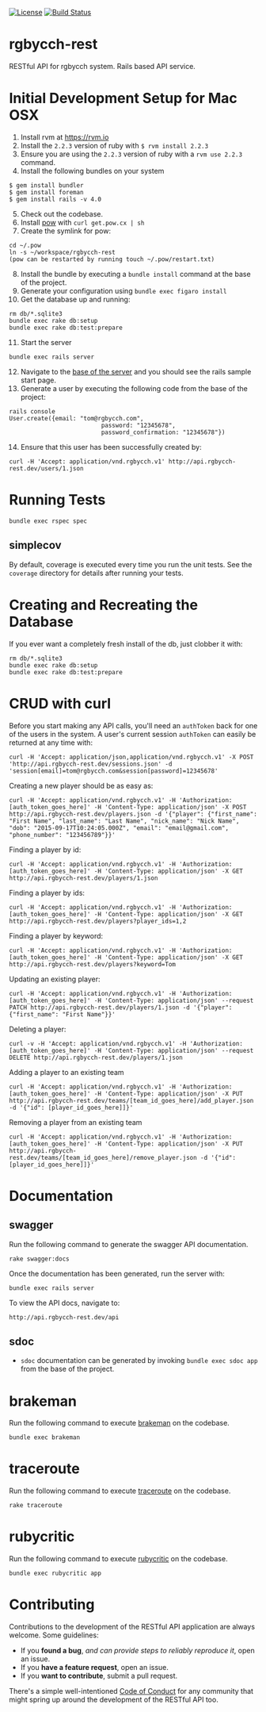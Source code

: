 [![License](http://img.shields.io/badge/license-MIT-green.svg?style=flat)](https://github.com/rgbycch/rgbycch-rest/blob/master/LICENSE)
[![Build Status](https://img.shields.io/travis/rgbycch/rgbycch-rest/master.svg?style=flat)](https://travis-ci.org/rgbycch/rgbycch-rest)
# rgbycch-rest
RESTful API for rgbycch system. Rails based API service.
# Initial Development Setup for Mac OSX
1. Install rvm at https://rvm.io
2. Install the `2.2.3` version of ruby with ```$ rvm install 2.2.3```
3. Ensure you are using the `2.2.3` version of ruby with a ```rvm use 2.2.3``` command.
4. Install the following bundles on your system
```
$ gem install bundler
$ gem install foreman
$ gem install rails -v 4.0
```
5. Check out the codebase.
6. Install [pow](http://pow.cx) with ```curl get.pow.cx | sh```
7. Create the symlink for pow:
```
cd ~/.pow
ln -s ~/workspace/rgbycch-rest
(pow can be restarted by running touch ~/.pow/restart.txt)
```
8. Install the bundle by executing a ```bundle install``` command at the base of the project.
9. Generate your configuration using ```bundle exec figaro install```
10. Get the database up and running:
```
rm db/*.sqlite3
bundle exec rake db:setup
bundle exec rake db:test:prepare
```
11. Start the server
```
bundle exec rails server
```
12. Navigate to the [base of the server](http://rgbycch-rest.dev) and you should see the rails sample start page.
13. Generate a user by executing the following code from the base of the project:
```
rails console
User.create({email: "tom@rgbycch.com",
                          password: "12345678",
                          password_confirmation: "12345678"})
```
14. Ensure that this user has been successfully created by:
```
curl -H 'Accept: application/vnd.rgbycch.v1' http://api.rgbycch-rest.dev/users/1.json
```
# Running Tests
```bundle exec rspec spec```
## simplecov
By default, coverage is executed every time you run the unit tests. See the `coverage` directory for details after running your tests.
# Creating and Recreating the Database
If you ever want a completely fresh install of the db, just clobber it with:
```
rm db/*.sqlite3
bundle exec rake db:setup
bundle exec rake db:test:prepare
```
# CRUD with curl
Before you start making any API calls, you'll need an ```authToken``` back for one of the users in the system.
A user's current session ```authToken``` can easily be returned at any time with:
```
curl -H 'Accept: application/json,application/vnd.rgbycch.v1' -X POST 'http://api.rgbycch-rest.dev/sessions.json' -d 'session[email]=tom@rgbycch.com&session[password]=12345678'
```
Creating a new player should be as easy as:
```
curl -H 'Accept: application/vnd.rgbycch.v1' -H 'Authorization: [auth_token_goes_here]' -H 'Content-Type: application/json' -X POST http://api.rgbycch-rest.dev/players.json -d '{"player": {"first_name": "First Name", "last_name": "Last Name", "nick_name": "Nick Name", "dob": "2015-09-17T10:24:05.000Z", "email": "email@gmail.com", "phone_number": "123456789"}}'
```
Finding a player by id:
```
curl -H 'Accept: application/vnd.rgbycch.v1' -H 'Authorization: [auth_token_goes_here]' -H 'Content-Type: application/json' -X GET http://api.rgbycch-rest.dev/players/1.json
```
Finding a player by ids:
```
curl -H 'Accept: application/vnd.rgbycch.v1' -H 'Authorization: [auth_token_goes_here]' -H 'Content-Type: application/json' -X GET http://api.rgbycch-rest.dev/players?player_ids=1,2
```
Finding a player by keyword:
```
curl -H 'Accept: application/vnd.rgbycch.v1' -H 'Authorization: [auth_token_goes_here]' -H 'Content-Type: application/json' -X GET http://api.rgbycch-rest.dev/players?keyword=Tom
```
Updating an existing player:
```
curl -H 'Accept: application/vnd.rgbycch.v1' -H 'Authorization: [auth_token_goes_here]' -H 'Content-Type: application/json' --request PATCH http://api.rgbycch-rest.dev/players/1.json -d '{"player": {"first_name": "First Name"}}'
```
Deleting a player:
```
curl -v -H 'Accept: application/vnd.rgbycch.v1' -H 'Authorization: [auth_token_goes_here]' -H 'Content-Type: application/json' --request DELETE http://api.rgbycch-rest.dev/players/1.json
```
Adding a player to an existing team
```
curl -H 'Accept: application/vnd.rgbycch.v1' -H 'Authorization: [auth_token_goes_here]' -H 'Content-Type: application/json' -X PUT http://api.rgbycch-rest.dev/teams/[team_id_goes_here]/add_player.json -d '{"id": [player_id_goes_here]]}'
```
Removing a player from an existing team
```
curl -H 'Accept: application/vnd.rgbycch.v1' -H 'Authorization: [auth_token_goes_here]' -H 'Content-Type: application/json' -X PUT http://api.rgbycch-rest.dev/teams/[team_id_goes_here]/remove_player.json -d '{"id": [player_id_goes_here]]}'
```
# Documentation
## swagger
Run the following command to generate the swagger API documentation.
```
rake swagger:docs
```
Once the documentation has been generated, run the server with:
```
bundle exec rails server
```
To view the API docs, navigate to:
```
http://api.rgbycch-rest.dev/api
```
## sdoc
- `sdoc` documentation can be generated by invoking ```bundle exec sdoc app``` from the base of the project.

# brakeman
Run the following command to execute [brakeman](http://brakemanscanner.org/) on the codebase.
```
bundle exec brakeman
```
# traceroute
Run the following command to execute [traceroute](https://github.com/amatsuda/traceroute) on the codebase.
```
rake traceroute
```
# rubycritic
Run the following command to execute [rubycritic](https://github.com/whitesmith/rubycritic) on the codebase.
```
bundle exec rubycritic app
```
# Contributing
Contributions to the development of the RESTful API application are always welcome. Some guidelines:
- If you **found a bug**, _and can provide steps to reliably reproduce it_, open an issue.
- If you **have a feature request**, open an issue.
- If you **want to contribute**, submit a pull request.

There's a simple well-intentioned [Code of Conduct](http://contributor-covenant.org/version/1/2/0/code_of_conduct.txt) for any community that might spring up around the development of the RESTful API too.
